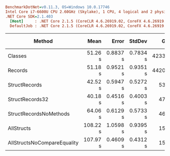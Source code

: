 ``` ini

BenchmarkDotNet=v0.11.3, OS=Windows 10.0.17746
Intel Core i7-6600U CPU 2.60GHz (Skylake), 1 CPU, 4 logical and 2 physical cores
.NET Core SDK=2.1.403
  [Host]     : .NET Core 2.1.5 (CoreCLR 4.6.26919.02, CoreFX 4.6.26919.02), 64bit RyuJIT DEBUG
  DefaultJob : .NET Core 2.1.5 (CoreCLR 4.6.26919.02, CoreFX 4.6.26919.02), 64bit RyuJIT


```
|                      Method |     Mean |    Error |   StdDev |   Gen 0/1k Op | Gen 1/1k Op | Gen 2/1k Op | Allocated Memory/Op |
|---------------------------- |---------:|---------:|---------:|--------------:|------------:|------------:|--------------------:|
|                     Classes |  51.26 s | 0.8837 s | 0.7834 s | 42337000.0000 |   5000.0000 |           - |         84675.73 MB |
|                     Records |  51.18 s | 0.9521 s | 0.9351 s | 44203000.0000 |   4000.0000 |           - |         88408.34 MB |
|               StructRecords |  42.52 s | 0.5947 s | 0.5272 s |   535000.0000 |   4000.0000 |           - |           1070.3 MB |
|             StructRecords32 |  40.18 s | 0.4516 s | 0.4003 s |   472000.0000 |   4000.0000 |           - |            945.2 MB |
|      StructRecordsNoMethods |  64.06 s | 0.6129 s | 0.5733 s |   466000.0000 |   6000.0000 |           - |           933.37 MB |
|                  AllStructs | 108.22 s | 1.0598 s | 0.9395 s |   154000.0000 |  10000.0000 |   1000.0000 |           308.94 MB |
| AllStructsNoCompareEquality | 107.97 s | 0.4609 s | 0.4312 s |   154000.0000 |  10000.0000 |   1000.0000 |           308.81 MB |
